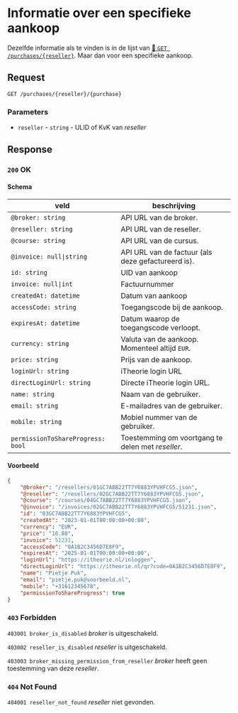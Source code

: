 # Informatie over een specifieke aankoop
Dezelfde informatie als te vinden is in de lijst van [:link: `GET /purchases/{reseller}`](get-purchases-reseller.md). Maar dan voor een specifieke aankoop.

## Request
```http
GET /purchases/{reseller}/{purchase}
```

### Parameters
* `reseller` - `string` - ULID of KvK van <dfn>reseller</dfn>

## Response
### `200` OK
#### Schema
| veld                              | beschrijving                                               |
|-----------------------------------|------------------------------------------------------------|
| `@broker: string`                 | API URL van de broker.                                     |
| `@reseller: string`               | API URL van de reseller.                                   |
| `@course: string`                 | API URL van de cursus.                                     |
| `@invoice: null\|string`          | API URL van de factuur (als deze gefactureerd is).         |
| `id: string`                      | UID van aankoop                                            |
| `invoice: null\|int`              | Factuurnummer                                              |
| `createdAt: datetime`             | Datum van aankoop                                          |
| `accessCode: string`              | Toegangscode bij de aankoop.                               |
| `expiresAt: datetime`             | Datum waarop de toegangscode verloopt.                     |"
| `currency: string`                | Valuta van de aankoop. Momenteel altijd `EUR`.             |
| `price: string`                   | Prijs van de aankoop.                                      |
| `loginUrl: string`                | iTheorie login URL                                         |
| `directLoginUrl: string`          | Directe iTheorie login URL.                                |
| `name: string`                    | Naam van de gebruiker.                                     |
| `email: string`                   | E-mailadres van de gebruiker.                              |
| `mobile: string`                  | Mobiel nummer van de gebruiker.                            |
| `permissionToShareProgress: bool` | Toestemming om voortgang te delen met <dfn>reseller</dfn>. |

#### Voorbeeld
```json
{
    "@broker": "/resellers/01GC7ABB22TT7Y6883YPVHFCG5.json",
    "@reseller": "/resellers/02GC7ABB22TT7Y6883YPVHFCG5.json",
    "@course": "/courses/04GC7ABB22TT7Y6883YPVHFCG5.json",
    "@invoice": "/invoices/02GC7ABB22TT7Y6883YPVHFCG5/51231.json",
    "id": "03GC7ABB22TT7Y6883YPVHFCG5",
    "createdAt": "2023-01-01T00:00:00+00:00",
    "currency": "EUR",
    "price": "16.80",
    "invoice": 51231,
    "accessCode": "0A1B2C3456D7E8F9",
    "expiresAt": "2025-01-01T00:00:00+00:00",
    "loginUrl": "https://itheorie.nl/inloggen",
    "directLoginUrl": "https://itheorie.nl/qr?code=0A1B2C3456D7E8F9",
    "name": "Pietje Puk",
    "email": "pietje.puk@voorbeeld.nl",
    "mobile": "+31612345678",
    "permissionToShareProgress": true
}
```

### `403` Forbidden
`403001 broker_is_disabled`
<dfn>broker</dfn> is uitgeschakeld.

`403002 reseller_is_disabled`
<dfn>reseller</dfn> is uitgeschakeld.

`403003 broker_missing_permission_from_reseller`
<dfn>broker</dfn> heeft geen toestemming van deze <dfn>reseller</dfn>.

### `404` Not Found
`404001 reseller_not_found`
<dfn>reseller</dfn> niet gevonden.
